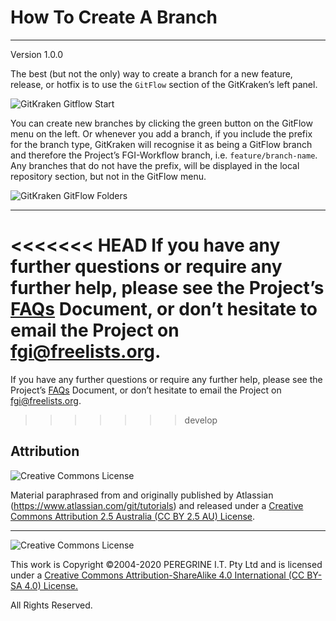 # How To Create A Branch

---

Version 1.0.0

The best (but not the only) way to create a branch for a new feature, release, or hotfix is to use the `GitFlow` section of the GitKraken&rsquo;s left panel.

![GitKraken Gitflow Start](https://support.gitkraken.com/img/documentation/repositories/git-flow-start.png)

You can create new branches by clicking the green button on the GitFlow menu on the left. Or whenever you add a branch, if you include the prefix for the branch type, GitKraken will recognise it as being a GitFlow branch and therefore the Project&rsquo;s FGI-Workflow branch, i.e. `feature/branch-name`. Any branches that do not have the prefix, will be displayed in the local repository section, but not in the GitFlow menu.

![GitKraken GitFlow Folders](https://support.gitkraken.com/img/documentation/repositories/git-flow-folders.png)

---

<<<<<<< HEAD
If you have any further questions or require any further help, please see the Project&rsquo;s [FAQs](FAQs.md) Document, or don&rsquo;t hesitate to email the Project on <fgi@freelists.org>.
=======
If you have any further questions or require any further help, please see the Project&rsquo;s [FAQs](https://github.com/Dulux-Oz/FGI/tree/master/Project_Documentation/FAQs.md) Document, or don&rsquo;t hesitate to email the Project on <fgi@freelists.org>.
>>>>>>> develop

## Attribution

![Creative Commons License](https://i.creativecommons.org/l/by-sa/2.5/au/88x31.png "Creative Commons License")

Material paraphrased from and originally published by Atlassian (https://www.atlassian.com/git/tutorials) and released under a [Creative Commons Attribution 2.5 Australia (CC BY 2.5 AU) License](http://creativecommons.org/licenses/by/2.5/au/).

---

![Creative Commons License](https://i.creativecommons.org/l/by-sa/4.0/88x31.png "Creative Commons License")

This work is Copyright &copy;2004-2020 PEREGRINE I.T. Pty Ltd and is licensed under a [Creative Commons Attribution-ShareAlike 4.0 International (CC BY-SA 4.0) License.](https://creativecommons.org/licenses/by-sa/4.0/)

All Rights Reserved.
